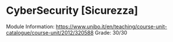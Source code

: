 # CyberSecurity [Sicurezza]

Module Information: https://www.unibo.it/en/teaching/course-unit-catalogue/course-unit/2012/320588
Grade: 30/30
